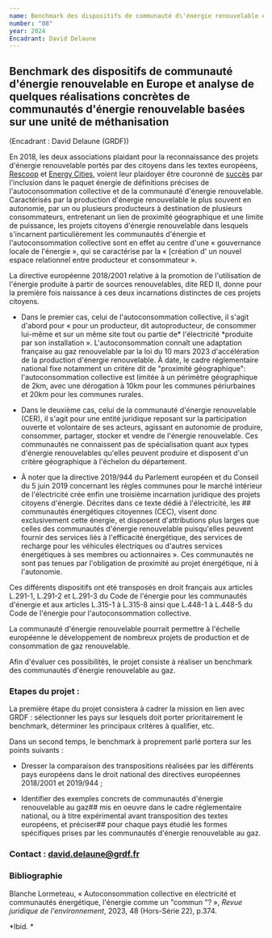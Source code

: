 ```yaml
---
name: Benchmark des dispositifs de communauté d\'énergie renouvelable en Europe et méthanisation
number: "08"
year: 2024
Encadrant: David Delaune
---
```


## Benchmark des dispositifs de communauté d\'énergie renouvelable en Europe et analyse de quelques réalisations concrètes de communautés d\'énergie renouvelable basées sur une unité de méthanisation

(Encadrant : David Delaune (GRDF))

En 2018, les deux associations plaidant pour la reconnaissance des
projets d'énergie renouvelable portés par des citoyens dans les textes
européens, [Rescoop](https://www.rescoop.eu/) et [Energy Cities](https://energy-cities.eu/fr/), voient leur plaidoyer être couronné de [succès](https://energie-partagee.org/ressource/les-communautes-energetiques-un-enjeu-fort-pour-la-france/) par l'inclusion
dans le paquet énergie de définitions précises de l'autoconsommation
collective et de la communauté d'énergie renouvelable. Caractérisés par
la production d'énergie renouvelable le plus souvent en autonomie, par
un ou plusieurs producteurs à destination de plusieurs consommateurs,
entretenant un lien de proximité géographique et une limite de
puissance, les projets citoyens d'énergie renouvelable dans lesquels
s'incarnent particulièrement les communautés d'énergie et
l'autoconsommation collective sont en effet au centre d'une «
gouvernance locale de l'énergie », qui se caractérise par la «
\[création d' un nouvel espace relationnel entre producteur et
consommateur ».

La directive européenne 2018/2001 relative à la promotion de
l'utilisation de l'énergie produite à partir de sources renouvelables,
dite RED II, donne pour la première fois naissance à ces deux
incarnations distinctes de ces projets citoyens.

- Dans le premier cas, celui de l'autoconsommation collective, il
s'agit d'abord pour « pour un producteur, dit autoproducteur, de
consommer lui-même et sur un même site tout ou partie de* l\'électricité
*produite par son installation ». L'autoconsommation connaît une
adaptation française au gaz renouvelable par la loi du 10 mars 2023
d'accélération de la production d'énergie renouvelable. À date, le cadre
réglementaire national fixe notamment un critère dit de "proximité
géographique": l'autoconsommation collective est limitée à un périmètre
géographique de 2km, avec une dérogation à 10km pour les communes
périurbaines et 20km pour les communes rurales.

- Dans le deuxième cas, celui de la communauté d'énergie renouvelable
(CER), il s'agit pour une entité juridique reposant sur la
participation ouverte et volontaire de ses acteurs, agissant en
autonomie de produire, consommer, partager, stocker et vendre de
l'énergie renouvelable. Ces communautés ne connaissent pas de
spécialisation quant aux types d'énergie renouvelables qu'elles peuvent
produire et disposent d'un critère géographique à l'échelon du
département.

- À noter que la directive 2019/944 du Parlement européen et du Conseil
du 5 juin 2019 concernant les règles communes pour le marché intérieur
de l'électricité crée enfin une troisième incarnation juridique des
projets citoyens d'énergie. Décrites dans ce texte dédié à
l'électricité, les ## communautés énergétiques citoyennes (CEC), visent
donc exclusivement cette énergie, et disposent d'attributions plus
larges que celles des communautés d'énergie renouvelable puisqu'elles
peuvent fournir des services liés à l\'efficacité énergétique, des
services de recharge pour les véhicules électriques ou d\'autres
services énergétiques à ses membres ou actionnaires ». Ces communautés
ne sont pas tenues par l'obligation de proximité au projet énergétique,
ni à l'autonomie.

Ces différents dispositifs ont été transposés en droit français aux
articles L.291-1, L.291-2 et L.291-3 du Code de l'énergie pour les
communautés d'énergie et aux articles L.315-1 à L.315-8 ainsi que
L.448-1 à L.448-5 du Code de l'énergie pour l'autoconsommation
collective.

La communauté d'énergie renouvelable pourrait permettre à l'échelle
européenne le développement de nombreux projets de production et de
consommation de gaz renouvelable.

Afin d'évaluer ces possibilités, le projet consiste à réaliser un
benchmark des communautés d'énergie renouvelable au gaz.

### Etapes du projet :
La première étape du projet consistera à cadrer la mission en lien
avec GRDF : sélectionner les pays sur lesquels doit porter
prioritairement le benchmark, déterminer les principaux critères à
qualifier, etc.

Dans un second temps, le benchmark à proprement parlé portera sur
les points suivants :

- Dresser la comparaison des transpositions réalisées par les
différents pays européens dans le droit national des directives
européennes 2018/2001 et 2019/944 ;

- Identifier des exemples concrets de communautés d'énergie
renouvelable au gaz##  mis en oeuvre dans le cadre réglementaire national,
ou à titre expérimental avant transposition des textes européens, et
préciser##  pour chaque pays étudié les formes spécifiques prises par
les communautés d'énergie renouvelable au gaz.

### Contact : david.delaune@grdf.fr

### Bibliographie

Blanche Lormeteau, « Autoconsommation collective en électricité et
communautés énergétique, l'énergie comme un "commun "? », *Revue
juridique de l'environnement*, 2023, 48 (Hors-Série 22), p.374.

*Ibid. *
